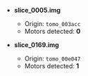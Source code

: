 - **slice_0005.img**  
  - Origin: `tomo_003acc`  
  - Motors detected: **0**

- **slice_0169.img**  
  - Origin: `tomo_00e047`  
  - Motors detected: **1**
